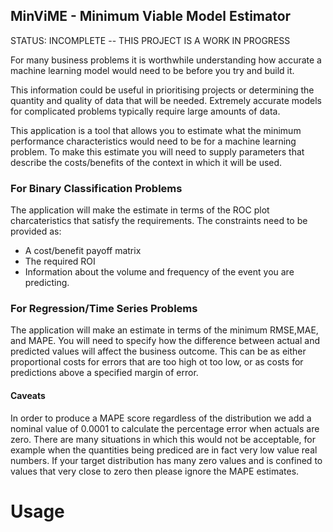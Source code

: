 MinViME - Minimum Viable Model Estimator 
-------------------------------------------

STATUS: INCOMPLETE -- THIS PROJECT IS A WORK IN PROGRESS

For many business problems it is worthwhile understanding how accurate a
machine learning model would need to be before you try and build it.

This information could be useful in prioritising projects or determining the
quantity and quality of data that will be needed. Extremely accurate models
for complicated problems typically require large amounts of data.

This application is a tool that allows you to estimate
what the minimum performance characteristics would need to be for a machine
learning problem. To make this estimate you will need to supply parameters
that describe the costs/benefits of the context in which it will be used.

### For Binary Classification Problems 

The application will make the estimate in terms of the ROC plot charcateristics 
that satisfy the requirements. The constraints need to be provided as:

* A cost/benefit payoff matrix
* The required ROI
* Information about the volume and frequency of the event you are predicting.

### For Regression/Time Series Problems

The application will make an estimate in terms of the minimum RMSE,MAE, and MAPE.
You will need to specify how the difference between actual and predicted values
will affect the business outcome. This can be as either proportional costs for 
errors that are too high ot too low, or as costs for predictions above a specified
margin of error.

#### Caveats

In order to produce a MAPE score regardless of the distribution we add a nominal value
of 0.0001 to calculate the percentage error when actuals are zero. There are many situations
in which this would not be acceptable, for example when the quantities being prediced are
in fact very low value real numbers. If your target distribution has many zero values and 
is confined to values that very close to zero then please ignore the MAPE estimates. 

# Usage




